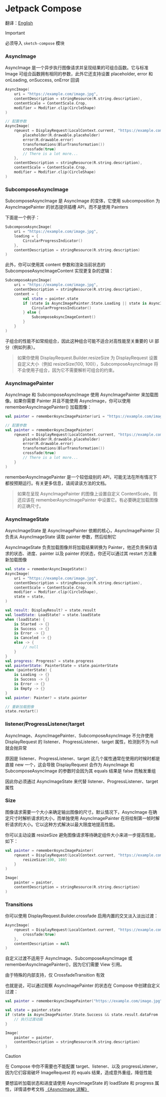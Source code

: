 # Jetpack Compose

翻译：[English](compose)

> [!IMPORTANT]
> 必须导入 `sketch-compose` 模块

### AsyncImage

AsyncImage 是一个异步执行图像请求并呈现结果的可组合函数。它与标准 Image 可组合函数拥有相同的参数，此外它还支持设置
placeholder, error 和 onLoading, onSuccess, onError 回调

```kotlin
AsyncImage(
    uri = "https://example.com/image.jpg",
    contentDescription = stringResource(R.string.description),
    contentScale = ContentScale.Crop,
    modifier = Modifier.clip(CircleShape)
)

// 配置参数
AsyncImage(
    rqeuest = DisplayRequest(LocalContext.current, "https://example.com/image.jpg") {
        placeholder(R.drawable.placeholder)
        error(R.drawable.error)
        transformations(BlurTransformation())
        crossfade(true)
        // There is a lot more...
    },
    contentDescription = stringResource(R.string.description),
    contentScale = ContentScale.Crop,
    modifier = Modifier.clip(CircleShape)
)
```

### SubcomposeAsyncImage

SubcomposeAsyncImage 是 AsyncImage 的变体，它使用 subcomposition 为 AsyncImagePainter 的状态提供插槽
API，而不是使用 Painters

下面是一个例子：

```kotlin
SubcomposeAsyncImage(
    uri = "https://example.com/image.jpg",
    loading = {
        CircularProgressIndicator()
    },
    contentDescription = stringResource(R.string.description)
)
```

此外，你可以使用其 content 参数和渲染当前状态的 SubcomposeAsyncImageContent 实现更复杂的逻辑：

```kotlin
SubcomposeAsyncImage(
    uri = "https://example.com/image.jpg",
    contentDescription = stringResource(R.string.description),
    content = {
        val state = painter.state
        if (state is AsyncImagePainter.State.Loading || state is AsyncImagePainter.State.Error) {
            CircularProgressIndicator()
        } else {
            SubcomposeAsyncImageContent()
        }
    }
)
```

子组合的性能不如常规组合，因此这种组合可能不适合对高性能至关重要的 UI 部分（例如列表）。

> 如果你使用 DisplayRequest.Builder.resizeSize 为 DisplayRequest 设置自定义大小（例如 resizeSize(100,
> 100)），SubcomposeAsyncImage 将不会使用子组合，因为它不需要解析可组合的约束。

### AsyncImagePainter

AsyncImage 和 SubcomposeAsyncImage 使用 AsyncImagePainter 来加载图像。如果你需要 Painter 并且不能使用
AsyncImage，你可以使用 rememberAsyncImagePainter() 加载图像：

```kotlin
val painter = rememberAsyncImagePainter(uri = "https://example.com/image.jpg")

// 配置参数
val painter = rememberAsyncImagePainter(
    rqeuest = DisplayRequest(LocalContext.current, "https://example.com/image.jpg") {
        placeholder(R.drawable.placeholder)
        error(R.drawable.error)
        transformations(BlurTransformation())
        crossfade(true)
        // There is a lot more...
    }
)
```

rememberAsyncImagePainter 是一个较低级别的 API，可能无法在所有情况下都按预期运行。有关更多信息，请阅读该方法的文档。

> 如果在呈现 AsyncImagePainter 的图像上设置自定义 ContentScale，则还应该在 rememberAsyncImagePainter
> 中设置它。有必要确定加载图像的正确尺寸。

### AsyncImageState

AsyncImageState 是 AsyncImagePainter 依赖的核心，AsyncImagePainter 只负责从 AsyncImageState 读取
painter 参数，然后绘制它

AsyncImageState 负责加载图像并将加载结果转换为 Painter，他还负责保存请求的状态、进度、painter 以及
painter 的状态，你还可以通过其 restart 方法重新加载图像

```kotlin
val state = rememberAsyncImageState()
AsyncImage(
    uri = "https://example.com/image.jpg",
    contentDescription = stringResource(R.string.description),
    contentScale = ContentScale.Crop,
    modifier = Modifier.clip(CircleShape),
    state = state,
)

val result: DisplayResult? = state.result
val loadState: LoadState? = state.loadState
when (loadState) {
    is Started -> {}
    is Success -> {}
    is Error -> {}
    is Canceled -> {}
    else -> { 
        // null
    }
}
val progress: Progress? = state.progress
val painterState: PainterState = state.painterState
when (painterState) {
    is Loading -> {}
    is Success -> {}
    is Error -> {}
    is Empty -> {}
}
val painter: Painter? = state.painter

// 重新加载图像
state.restart()
```

### listener/ProgressListener/target

AsyncImage、AsyncImagePainter、SubcomposeAsyncImage 不允许使用 DisplayRequest 的
listener、ProgressListener、target 属性，检测到不为 null 就会抛异常

原因是 listener、ProgressListener、target 这几个属性通常在使用的时候时都是直接 new 一个，这会导致
DisplayRequest 会作为 AsyncImage 和 SubcomposeAsyncImage 的参数时会因为其 equals 结果是 false 而触发重组

因此你必须通过 AsyncImageState 来代替 listener、ProgressListener、target 属性

### Size

图像请求需要一个大小来确定输出图像的尺寸。默认情况下，AsyncImage 在确定尺寸时解析请求的大小，而单独使用
AsyncImagePainter
在将绘制第一帧时解析请求的大小。它以这种方式解决以最大限度地提高性能。

你可以主动设置 resizeSize 避免图像请求等待确定组件大小来进一步提高性能，如下：

```kotlin
val painter = rememberAsyncImagePainter(
    rqeuest = DisplayRequest(LocalContext.current, "https://example.com/image.jpg") {
        resizeSize(100, 100)
    }
)

Image(
    painter = painter,
    contentDescription = stringResource(R.string.description)
)
```

### Transitions

你可以使用 DisplayRequest.Builder.crossfade 启用内置的交叉淡入淡出过渡：

```kotlin
AsyncImage(
    rqeuest = DisplayRequest(LocalContext.current, "https://example.com/image.jpg") {
        crossfade(true)
    },
    contentDescription = null
)
```

自定义过渡不适用于 AsyncImage、SubcomposeAsyncImage 或 rememberAsyncImagePainter()，因为它们需要 View
引用。

由于特殊的内部支持，仅 CrossfadeTransition 有效

也就是说，可以通过观察 AsyncImagePainter 的状态在 Compose 中创建自定义过渡：

```kotlin
val painter = rememberAsyncImagePainter("https://example.com/image.jpg")

val state = painter.state
if (state is AsyncImagePainter.State.Success && state.result.dataFrom != DataFrom.MEMORY_CACHE) {
    // 执行过渡动画
}

Image(
    painter = painter,
    contentDescription = stringResource(R.string.description)
)
```




> [!CAUTION]
> 在 Compose 中你不需要也不能配置 target、listener、以及 progressListener，因为它们容易破坏 ImageRequest 的 equals 结果，造成意外重组，降低性能

要想监听加载状态和进度请使用 AsyncImageState 的 loadState 和 progress 属性，详情请参考文档 [《AsyncImage 详解》](async_image_zh.md)